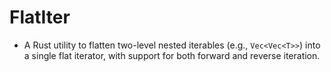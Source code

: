 # FlatIter

- A Rust utility to flatten two-level nested iterables (e.g., `Vec<Vec<T>>`) into a single flat iterator, with support for both forward and reverse iteration.
